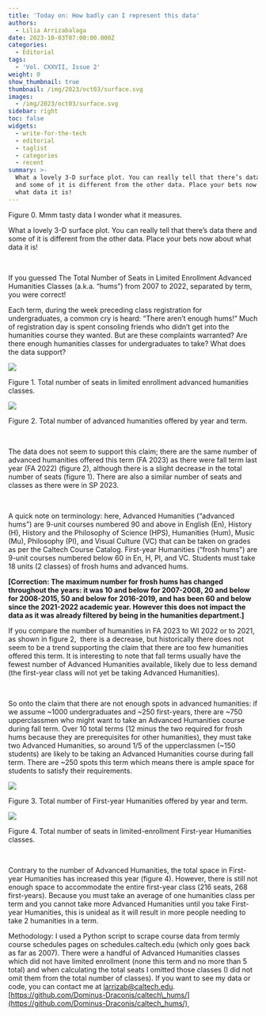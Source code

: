 ```yaml
---
title: 'Today on: How badly can I represent this data'
authors:
  - Lilia Arrizabalaga
date: 2023-10-03T07:00:00.000Z
categories:
  - Editorial
tags:
  - 'Vol. CXXVII, Issue 2'
weight: 0
show_thumbnail: true
thumbnail: /img/2023/oct03/surface.svg
images:
  - /img/2023/oct03/surface.svg
sidebar: right
toc: false
widgets:
  - write-for-the-tech
  - editorial
  - taglist
  - categories
  - recent
summary: >-
  What a lovely 3-D surface plot. You can really tell that there’s data there
  and some of it is different from the other data. Place your bets now about
  what data it is!
---
```


Figure 0. Mmm tasty data I wonder what it measures.

What a lovely 3-D surface plot. You can really tell that there’s data there and some of it is different from the other data. Place your bets now about what data it is!

 

If you guessed The Total Number of Seats in Limited Enrollment Advanced Humanities Classes (a.k.a. “hums”) from 2007 to 2022, separated by term, you were correct! 

Each term, during the week preceding class registration for undergraduates, a common cry is heard: “There aren’t enough hums!” Much of registration day is spent consoling friends who didn’t get into the humanities course they wanted. But are these complaints warranted? Are there enough humanities classes for undergraduates to take? What does the data support?

![](/img/2023/oct03/advanced_seats.svg)

Figure 1. Total number of seats in limited enrollment advanced humanities classes.

![](/img/2023/oct03/advanced_classes.svg)

Figure 2. Total number of advanced humanities offered by year and term.

 

The data does not seem to support this claim; there are the same number of advanced humanities offered this term (FA 2023) as there were fall term last year (FA 2022) (figure 2), although there is a slight decrease in the total number of seats (figure 1). There are also a similar number of seats and classes as there were in SP 2023.

 

A quick note on terminology: here, Advanced Humanities (“advanced hums”) are 9-unit courses numbered 90 and above in English (En), History (H), History and the Philosophy of Science (HPS), Humanities (Hum), Music (Mu), Philosophy (Pl), and Visual Culture (VC) that can be taken on grades as per the Caltech Course Catalog. First-year Humanities (“frosh hums”) are 9-unit courses numbered below 60 in En, H, Pl, and VC. Students must take 18 units (2 classes) of frosh hums and advanced hums.

**\[Correction: The maximum number for frosh hums has changed throughout the years: it was 10 and below for 2007-2008, 20 and below for 2008-2015, 50 and below for 2016-2019, and has been 60 and below since the 2021-2022 academic year. However this does not impact the data as it was already filtered by being in the humanities department.]**

If you compare the number of humanities in FA 2023 to WI 2022 or to 2021, as shown in figure 2,  there is a decrease, but historically there does not seem to be a trend supporting the claim that there are too few humanities offered this term. It is interesting to note that fall terms usually have the fewest number of Advanced Humanities available, likely due to less demand (the first-year class will not yet be taking Advanced Humanities).

 

So onto the claim that there are not enough spots in advanced humanities: if we assume ~1000 undergraduates and ~250 first-years, there are ~750 upperclassmen who might want to take an Advanced Humanities course during fall term. Over 10 total terms (12 minus the two required for frosh hums because they are prerequisites for other humanities), they must take two Advanced Humanities, so around 1/5 of the upperclassmen (~150 students) are likely to be taking an Advanced Humanities course during fall term. There are ~250 spots this term which means there is ample space for students to satisfy their requirements.

![](/img/2023/oct03/frosh_classes.svg)

Figure 3. Total number of First-year Humanities offered by year and term.

![](/img/2023/oct03/frosh_seats.svg)

Figure 4. Total number of seats in limited-enrollment First-year Humanities classes.

 

Contrary to the number of Advanced Humanities, the total space in First-year Humanities has increased this year (figure 4). However, there is still not enough space to accommodate the entire first-year class (216 seats, 268 first-years). Because you must take an average of one humanities class per term and you cannot take more Advanced Humanities until you take First-year Humanities, this is unideal as it will result in more people needing to take 2 humanities in a term.

Methodology: I used a Python script to scrape course data from termly course schedules pages on schedules.caltech.edu (which only goes back as far as 2007). There were a handful of Advanced Humanities classes which did not have limited enrollment (none this term and no more than 5 total) and when calculating the total seats I omitted those classes (I did not omit them from the total number of classes). If you want to see my data or code, you can contact me at [larrizab@caltech.edu](mailto:larrizab@caltech.edu). [https://github.com/Dominus-Draconis/caltech\_hums/](https://github.com/Dominus-Draconis/caltech_hums/) 
